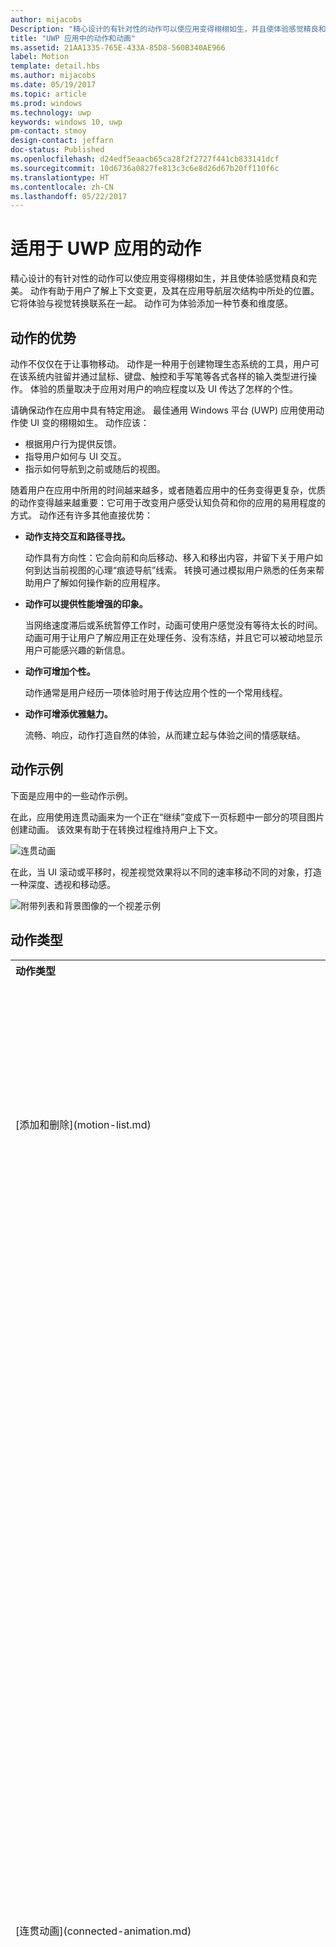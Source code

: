 ```yaml
---
author: mijacobs
Description: "精心设计的有针对性的动作可以使应用变得栩栩如生，并且使体验感觉精良和完美。 帮助用户理解上下文更改，将体验与视觉转换紧密相连。"
title: "UWP 应用中的动作和动画"
ms.assetid: 21AA1335-765E-433A-85D8-560B340AE966
label: Motion
template: detail.hbs
ms.author: mijacobs
ms.date: 05/19/2017
ms.topic: article
ms.prod: windows
ms.technology: uwp
keywords: windows 10, uwp
pm-contact: stmoy
design-contact: jeffarn
doc-status: Published
ms.openlocfilehash: d24edf5eaacb65ca28f2f2727f441cb833141dcf
ms.sourcegitcommit: 10d6736a0827fe813c3c6e8d26d67b20ff110f6c
ms.translationtype: HT
ms.contentlocale: zh-CN
ms.lasthandoff: 05/22/2017
---
```

# <a name="motion-for-uwp-apps"></a>适用于 UWP 应用的动作

<link rel="stylesheet" href="https://az835927.vo.msecnd.net/sites/uwp/Resources/css/custom.css">

精心设计的有针对性的动作可以使应用变得栩栩如生，并且使体验感觉精良和完美。 动作有助于用户了解上下文变更，及其在应用导航层次结构中所处的位置。 它将体验与视觉转换联系在一起。 动作可为体验添加一种节奏和维度感。

## <a name="benefits-of-motion"></a>动作的优势

动作不仅仅在于让事物移动。 动作是一种用于创建物理生态系统的工具，用户可在该系统内驻留并通过鼠标、键盘、触控和手写笔等各式各样的输入类型进行操作。 体验的质量取决于应用对用户的响应程度以及 UI 传达了怎样的个性。

请确保动作在应用中具有特定用途。 最佳通用 Windows 平台 (UWP) 应用使用动作使 UI 变的栩栩如生。 动作应该：

- 根据用户行为提供反馈。
- 指导用户如何与 UI 交互。
- 指示如何导航到之前或随后的视图。

随着用户在应用中所用的时间越来越多，或者随着应用中的任务变得更复杂，优质的动作变得越来越重要：它可用于改变用户感受认知负荷和你的应用的易用程度的方式。 动作还有许多其他直接优势：

- **动作支持交互和路径寻找。**

    动作具有方向性：它会向前和向后移动、移入和移出内容，并留下关于用户如何到达当前视图的心理“痕迹导航”线索。 转换可通过模拟用户熟悉的任务来帮助用户了解如何操作新的应用程序。

- **动作可以提供性能增强的印象。**

    当网络速度滞后或系统暂停工作时，动画可使用户感觉没有等待太长的时间。 动画可用于让用户了解应用正在处理任务、没有冻结，并且它可以被动地显示用户可能感兴趣的新信息。

- **动作可增加个性。**

    动作通常是用户经历一项体验时用于传达应用个性的一个常用线程。

- **动作可增添优雅魅力。**

    流畅、响应，动作打造自然的体验，从而建立起与体验之间的情感联结。

## <a name="examples-of-motion"></a>动作示例

下面是应用中的一些动作示例。

在此，应用使用连贯动画来为一个正在“继续”变成下一页标题中一部分的项目图片创建动画。 该效果有助于在转换过程维持用户上下文。

![连贯动画](images/connected-animations/example.gif)

在此，当 UI 滚动或平移时，视差视觉效果将以不同的速率移动不同的对象，打造一种深度、透视和移动感。

![附带列表和背景图像的一个视差示例](images/_Parallax_v2.gif)


## <a name="types-of-motion"></a>动作类型

<table>
    <tr>
        <th align="left">动作类型</th>
        <th align="left">描述</th>
    </tr>
    <tr>
        <td>[添加和删除](motion-list.md)
        </td>
        <td>列表动画可使你向集合（如相册或搜索结果列表）中插入或从中删除单个或多个项。
        </td>
    </tr>
    <tr>
        <td>[连贯动画](connected-animation.md)
        </td>
        <td>连贯动画让你可以通过为一个元素在两种不同视图之间的转换创建动画来创建动态和引入注目的导航体验。 这有助于用户维持其上下文并提供不同视图之间的连贯性。 在连贯动画中，当 UI 内容发生变化时，元素似乎在两种不同视图之间保持“连贯性”，从其在源视图中的位置掠过屏幕，到达其在新视图中的目标位置。 这强调了不同视图之间的共同内容，并创建了转换过程中美观且动态的效果。 
        </td>
    </tr>
    <tr>
        <td>[内容转换](content-transition-animations.md)
        </td>
        <td>内容转换动画可让你更改屏幕区域的内容，同时保持容器或背景不变。 新的内容将淡入。 如果存在要替换的现有内容，则该内容将淡出。
        </td>
    </tr>
    <tr>
        <td>[钻取](https://docs.microsoft.com/uwp/api/windows.ui.xaml.media.animation.drillinthemeanimation)
        </td>
        <td>当用户在逻辑层次结构中向前导航时（如从主列表到详细信息页面），使用钻入动画。 当用户在逻辑层次结构中向后导航时（如从详细信息页面到主页），使用钻出动画。
        </td>
    </tr>
    <tr>
        <td>[淡化](motion-fade.md)
        </td>
        <td>使用淡化动画将项目引入或引出视图。 两个常见淡化动画是淡入和淡出。
        </td>
    </tr>
        <tr>
        <td>[视差](parallax.md)
        </td>
        <td>视差视觉效果有助于打造一种深度、透视和移动感。 它可以通过在 UI 滚动或平移时以不同速率移动不同对象来实现这种效果。
        </td>
    </tr> 
    <tr>
        <td>[按下反馈](motion-pointer.md)
        </td>
        <td>指针按下动画可在用户点击某个项目时向用户提供视觉反馈。 当第一次点击某个项目时，指针向下动画会略微缩小和倾斜所按的项目，并且会进行播放。 当用户释放指针时，会播放指针向上动画，这会将该项目还原到其原始位置。
        </td>
    </tr>
</table>